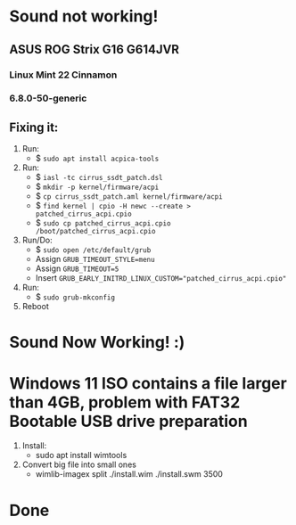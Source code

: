 # Sound not working!

## ASUS ROG Strix G16 G614JVR
### Linux Mint 22 Cinnamon
### 6.8.0-50-generic

## Fixing it:

1. Run:
    - $ ```sudo apt install acpica-tools```
2. Run:
    - $ ```iasl -tc cirrus_ssdt_patch.dsl```
    - $ ```mkdir -p kernel/firmware/acpi```
    - $ ```cp cirrus_ssdt_patch.aml kernel/firmware/acpi```
    - $ ```find kernel | cpio -H newc --create > patched_cirrus_acpi.cpio```
    - $ ```sudo cp patched_cirrus_acpi.cpio /boot/patched_cirrus_acpi.cpio```
3. Run/Do:
    - $ ```sudo open /etc/default/grub```
    - Assign ```GRUB_TIMEOUT_STYLE=menu```
    - Assign ```GRUB_TIMEOUT=5```
    - Insert ```GRUB_EARLY_INITRD_LINUX_CUSTOM="patched_cirrus_acpi.cpio"```
4. Run:
    - $ ```sudo grub-mkconfig```
5. Reboot

# Sound Now Working! :)

# Windows 11 ISO contains a file larger than 4GB, problem with FAT32 Bootable USB drive preparation

1. Install:
    - sudo apt install wimtools
2. Convert big file into small ones
    - wimlib-imagex split ./install.wim ./install.swm 3500

# Done
